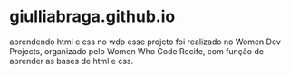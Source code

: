 # giulliabraga.github.io
aprendendo html e css no wdp
esse projeto foi realizado no Women Dev Projects, organizado pelo Women Who Code Recife, com função de aprender as bases de html e css.
